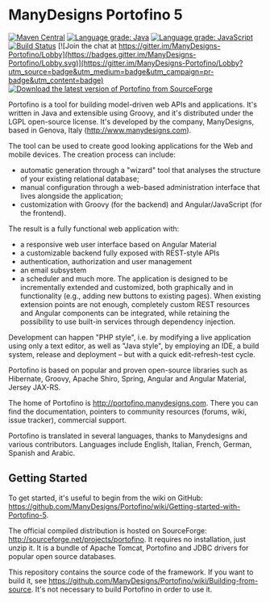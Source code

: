# ManyDesigns Portofino 5 #

[![Maven Central](https://maven-badges.herokuapp.com/maven-central/com.manydesigns/portofino/badge.svg)](https://maven-badges.herokuapp.com/maven-central/com.manydesigns/portofino)
[![Language grade: Java](https://img.shields.io/lgtm/grade/java/g/ManyDesigns/Portofino.svg?logo=lgtm&logoWidth=18)](https://lgtm.com/projects/g/ManyDesigns/Portofino/context:java)
[![Language grade: JavaScript](https://img.shields.io/lgtm/grade/javascript/g/ManyDesigns/Portofino.svg?logo=lgtm&logoWidth=18)](https://lgtm.com/projects/g/ManyDesigns/Portofino/context:javascript)
[![Build Status](https://travis-ci.com/ManyDesigns/Portofino.svg?branch=master)](https://travis-ci.com/ManyDesigns/Portofino)
[![Join the chat at https://gitter.im/ManyDesigns-Portofino/Lobby](https://badges.gitter.im/ManyDesigns-Portofino/Lobby.svg)](https://gitter.im/ManyDesigns-Portofino/Lobby?utm_source=badge&utm_medium=badge&utm_campaign=pr-badge&utm_content=badge)
[![Download the latest version of Portofino from SourceForge](https://img.shields.io/sourceforge/dm/portofino.svg)](https://sourceforge.net/projects/portofino/files/latest/download)

Portofino is a tool for building model-driven web APIs and applications.
It's written in Java and extensible using Groovy, and it's distributed under the LGPL
open-source license. It's developed by the company, ManyDesigns, based in Genova, Italy (http://www.manydesigns.com).

The tool can be used to create good looking applications for the Web and mobile devices. The creation process can include:
 - automatic generation through a "wizard" tool that analyses the structure of your existing relational database;
 - manual configuration through a web-based administration interface that lives alongside the application;
 - customization with Groovy (for the backend) and Angular/JavaScript (for the frontend).
 
The result is a fully functional web application with:
 * a responsive web user interface based on Angular Material
 * a customizable backend fully exposed with REST-style APIs
 * authentication, authorization and user management
 * an email subsystem
 * a scheduler and much more.
The application is designed to be incrementally extended and customized,
both graphically and in functionality (e.g., adding new buttons to existing pages).
When existing extension points are not enough, completely custom REST resources and Angular components can be integrated,
while retaining the possibility to use built-in services through dependency injection.

Development can happen "PHP style", i.e. by modifying a live application using only a text editor,
as well as "Java style", by employing an IDE, a build system, release and deployment – but with a quick edit-refresh-test cycle.

Portofino is based on popular and proven open-source libraries such as Hibernate, Groovy, Apache Shiro, Spring, Angular and Angular Material, Jersey JAX-RS.

The home of Portofino is http://portofino.manydesigns.com. There you can find the documentation, pointers to community
resources (forums, wiki, issue tracker), commercial support.

Portofino is translated in several languages, thanks to Manydesigns and various contributors. Languages include English, Italian, French, German, Spanish and Arabic.

## Getting Started ##

To get started, it's useful to begin from the wiki on GitHub: https://github.com/ManyDesigns/Portofino/wiki/Getting-started-with-Portofino-5.

The official compiled distribution is hosted on SourceForge: http://sourceforge.net/projects/portofino.
It requires no installation, just unzip it. It is a bundle of Apache Tomcat, Portofino and JDBC drivers for popular
open source databases.

This repository contains the source code of the framework. If you want to build it, see
https://github.com/ManyDesigns/Portofino/wiki/Building-from-source. It's not necessary to build Portofino in order to use it.
